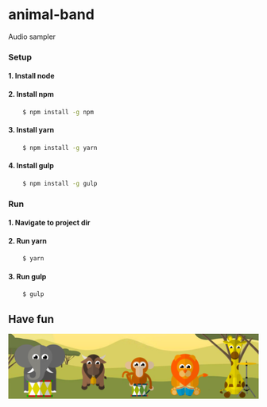 # animal-band

Audio sampler

### Setup
#### 1. Install node
#### 2. Install npm
```bash
    $ npm install -g npm
```
#### 3. Install yarn
```bash
    $ npm install -g yarn
```
#### 4. Install gulp
```bash
    $ npm install -g gulp
```
### Run
#### 1. Navigate to project dir
#### 2. Run yarn
```bash
    $ yarn
```
#### 3. Run gulp
```bash
    $ gulp
```

## Have fun

![Animal Band](/docs/banner.png)
